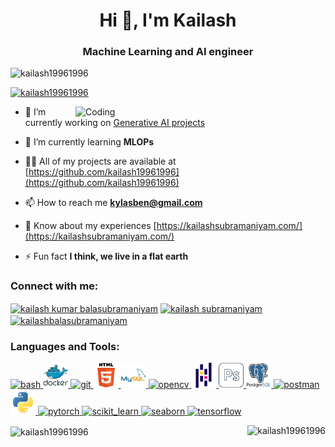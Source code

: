 <h1 align="center">Hi 👋, I'm Kailash</h1>
<h3 align="center">Machine Learning and AI engineer</h3>

<p align="left"> <img src="https://komarev.com/ghpvc/?username=kailash19961996&label=Profile%20views&color=0e75b6&style=flat" alt="kailash19961996" /> </p>

<p align="left"> <a href="https://github.com/ryo-ma/github-profile-trophy"><img src="https://github-profile-trophy.vercel.app/?username=kailash19961996" alt="kailash19961996" /></a> </p>

<img align="right" alt="Coding" width="400" src="https://github.com/kailash19961996/kailash19961996/assets/123597753/4d27cd21-4fe7-4ca1-bff2-c56889c62c7c">

- 🔭 I’m currently working on [Generative AI projects](https://github.com/kailash19961996/Multi_Modal_Vision_transformers)

- 🌱 I’m currently learning **MLOPs**

- 👨‍💻 All of my projects are available at [https://github.com/kailash19961996](https://github.com/kailash19961996)

- 📫 How to reach me **kylasben@gmail.com**

- 📄 Know about my experiences [https://kailashsubramaniyam.com/](https://kailashsubramaniyam.com/)

- ⚡ Fun fact **I think, we live in a flat earth**

<h3 align="left">Connect with me:</h3>
<p align="left">
<a href="https://linkedin.com/in/kailash kumar balasubramaniyam" target="blank"><img align="center" src="https://raw.githubusercontent.com/rahuldkjain/github-profile-readme-generator/master/src/images/icons/Social/linked-in-alt.svg" alt="kailash kumar balasubramaniyam" height="30" width="40" /></a>
<a href="https://www.youtube.com/c/kailash subramaniyam" target="blank"><img align="center" src="https://raw.githubusercontent.com/rahuldkjain/github-profile-readme-generator/master/src/images/icons/Social/youtube.svg" alt="kailash subramaniyam" height="30" width="40" /></a>
<a href="https://www.leetcode.com/kailashbalasubramaniyam" target="blank"><img align="center" src="https://raw.githubusercontent.com/rahuldkjain/github-profile-readme-generator/master/src/images/icons/Social/leet-code.svg" alt="kailashbalasubramaniyam" height="30" width="40" /></a>
</p>

<h3 align="left">Languages and Tools:</h3>
<p align="left"> <a href="https://www.gnu.org/software/bash/" target="_blank" rel="noreferrer"> <img src="https://www.vectorlogo.zone/logos/gnu_bash/gnu_bash-icon.svg" alt="bash" width="40" height="40"/> </a> <a href="https://www.docker.com/" target="_blank" rel="noreferrer"> <img src="https://raw.githubusercontent.com/devicons/devicon/master/icons/docker/docker-original-wordmark.svg" alt="docker" width="40" height="40"/> </a> <a href="https://git-scm.com/" target="_blank" rel="noreferrer"> <img src="https://www.vectorlogo.zone/logos/git-scm/git-scm-icon.svg" alt="git" width="40" height="40"/> </a> <a href="https://www.w3.org/html/" target="_blank" rel="noreferrer"> <img src="https://raw.githubusercontent.com/devicons/devicon/master/icons/html5/html5-original-wordmark.svg" alt="html5" width="40" height="40"/> </a> <a href="https://www.mysql.com/" target="_blank" rel="noreferrer"> <img src="https://raw.githubusercontent.com/devicons/devicon/master/icons/mysql/mysql-original-wordmark.svg" alt="mysql" width="40" height="40"/> </a> <a href="https://opencv.org/" target="_blank" rel="noreferrer"> <img src="https://www.vectorlogo.zone/logos/opencv/opencv-icon.svg" alt="opencv" width="40" height="40"/> </a> <a href="https://pandas.pydata.org/" target="_blank" rel="noreferrer"> <img src="https://raw.githubusercontent.com/devicons/devicon/2ae2a900d2f041da66e950e4d48052658d850630/icons/pandas/pandas-original.svg" alt="pandas" width="40" height="40"/> </a> <a href="https://www.photoshop.com/en" target="_blank" rel="noreferrer"> <img src="https://raw.githubusercontent.com/devicons/devicon/master/icons/photoshop/photoshop-line.svg" alt="photoshop" width="40" height="40"/> </a> <a href="https://www.postgresql.org" target="_blank" rel="noreferrer"> <img src="https://raw.githubusercontent.com/devicons/devicon/master/icons/postgresql/postgresql-original-wordmark.svg" alt="postgresql" width="40" height="40"/> </a> <a href="https://postman.com" target="_blank" rel="noreferrer"> <img src="https://www.vectorlogo.zone/logos/getpostman/getpostman-icon.svg" alt="postman" width="40" height="40"/> </a> <a href="https://www.python.org" target="_blank" rel="noreferrer"> <img src="https://raw.githubusercontent.com/devicons/devicon/master/icons/python/python-original.svg" alt="python" width="40" height="40"/> </a> <a href="https://pytorch.org/" target="_blank" rel="noreferrer"> <img src="https://www.vectorlogo.zone/logos/pytorch/pytorch-icon.svg" alt="pytorch" width="40" height="40"/> </a> <a href="https://scikit-learn.org/" target="_blank" rel="noreferrer"> <img src="https://upload.wikimedia.org/wikipedia/commons/0/05/Scikit_learn_logo_small.svg" alt="scikit_learn" width="40" height="40"/> </a> <a href="https://seaborn.pydata.org/" target="_blank" rel="noreferrer"> <img src="https://seaborn.pydata.org/_images/logo-mark-lightbg.svg" alt="seaborn" width="40" height="40"/> </a> <a href="https://www.tensorflow.org" target="_blank" rel="noreferrer"> <img src="https://www.vectorlogo.zone/logos/tensorflow/tensorflow-icon.svg" alt="tensorflow" width="40" height="40"/> </a> </p>
<p><img align="right" src="https://github-readme-streak-stats.herokuapp.com/?user=kailash19961996&" alt="kailash19961996" /></p>
<p><img align="center" src="https://github-readme-stats.vercel.app/api/top-langs?username=kailash19961996&show_icons=true&locale=en&layout=compact" alt="kailash19961996" /></p>




